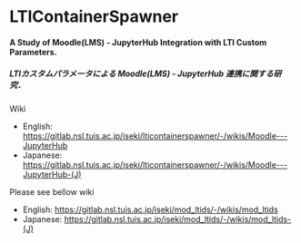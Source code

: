 # LTIContainerSpawner

#### A Study of Moodle(LMS) - JupyterHub Integration with LTI Custom Parameters.
##### LTIカスタムパラメータによる Moodle(LMS) - JupyterHub 連携に関する研究．

Wiki
- English:  https://gitlab.nsl.tuis.ac.jp/iseki/lticontainerspawner/-/wikis/Moodle---JupyterHub
- Japanese: https://gitlab.nsl.tuis.ac.jp/iseki/lticontainerspawner/-/wikis/Moodle---JupyterHub-(J)

Please see bellow wiki 
- English:  https://gitlab.nsl.tuis.ac.jp/iseki/mod_ltids/-/wikis/mod_ltids
- Japanese: https://gitlab.nsl.tuis.ac.jp/iseki/mod_ltids/-/wikis/mod_ltids-(J)
